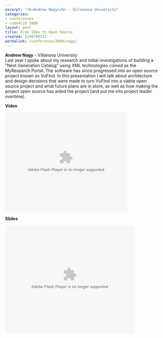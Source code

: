 ```yaml
---
excerpt: "<b>Andrew Nagy</b> - Villanova University"
categories:
- conferences
- code4lib 2008
layout: post
title: From Idea to Open Source
created: 1198799531
permalink: /conference/2008/nagy/
---
```

<b>Andrew Nagy</b> - Villanova University<br />
Last year I spoke about my research and initial investigations of building a "Next Generation Catalog" using XML technologies coined as the MyResearch Portal. The software has since progressed into an open source project known as VuFind. In this presentation I will talk about architecture and design decisions that were made to turn VuFind into a viable open source project and what future plans are in store, as well as how making the project open source has aided the project (and put me into project leader overtime).

<b>Video</b>

<embed style="width:400px; height:326px;" id="VideoPlayback" type="application/x-shockwave-flash" src="http://video.google.com/googleplayer.swf?docId=-2835067292672226703&hl=en" flashvars=""> </embed>

<b>Slides</b>

<div style="width:425px;text-align:left" id="__ss_295527"><object style="margin:0px" width="425" height="355"><param name="movie" value="http://static.slideshare.net/swf/ssplayer2.swf?doc=from-idea-to-open-source-1204828976950964-2"/><param name="allowFullScreen" value="true"/><param name="allowScriptAccess" value="always"/><embed src="http://static.slideshare.net/swf/ssplayer2.swf?doc=from-idea-to-open-source-1204828976950964-2" type="application/x-shockwave-flash" allowscriptaccess="always" allowfullscreen="true" width="425" height="355"></embed></object>
